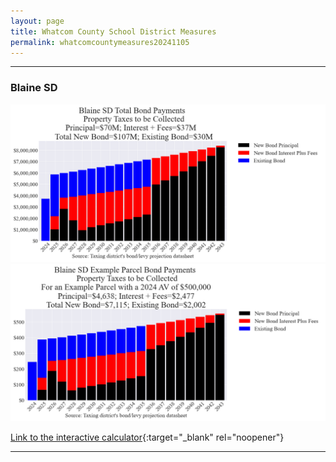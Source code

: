 ```yaml
---
layout: page
title: Whatcom County School District Measures
permalink: whatcomcountymeasures20241105
---
```


___

### Blaine SD

![Blaine SD bond totals chart](pagesManual/LeviesReport/20241105/Blaine.png "Blaine SD bond totals chart")
![Blaine SD bond example parcel chart](pagesManual/LeviesReport/20241105/BlaineParcel.png "Blaine SD bond example parcel chart")

[Link to the interactive calculator](calculator_blaine_20241105_enhanced){:target="_blank" rel="noopener"}

___

